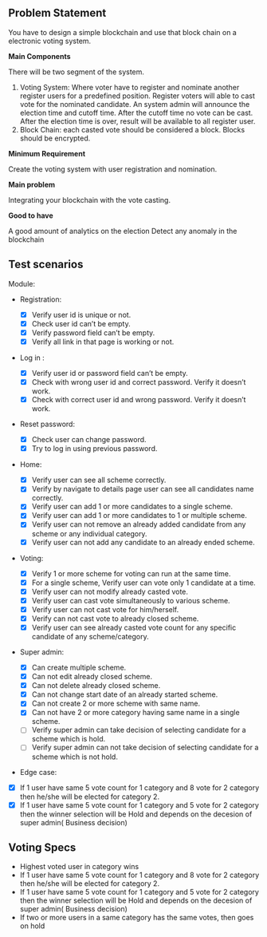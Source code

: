 ## Problem Statement

You have to design a simple blockchain and use that block chain on a electronic voting system.

**Main Components**

There will be two segment of the system.

1. Voting System: Where voter have to register and nominate another register users for a predefined position. Register voters will able to cast vote for the nominated candidate. An system admin will announce the election time and cutoff time. After the cutoff time no vote can be cast. After the election time is over, result will be available to all register user.
2. Block Chain: each casted vote should be considered a block. Blocks should be encrypted.

**Minimum Requirement**

Create the voting system with user registration and nomination.

**Main problem**

Integrating your blockchain with the vote casting.

**Good to have**

A good amount of analytics on the election
Detect any anomaly in the blockchain

## Test scenarios

Module:

- Registration:

  - [x] Verify user id is unique or not.
  - [x] Check user id can’t be empty.
  - [x] Verify password field can’t be empty.
  - [x] Verify all link in that page is working or not.

- Log in :

  - [x] Verify user id or password field can’t be empty.
  - [x] Check with wrong user id and correct password. Verify it doesn’t work.
  - [x] Check with correct user id and wrong password. Verify it doesn’t work.

- Reset password:

  - [x] Check user can change password.
  - [x] Try to log in using previous password.

- Home:

  - [x] Verify user can see all scheme correctly.
  - [x] Verify by navigate to details page user can see all candidates name correctly.
  - [x] Verify user can add 1 or more candidates to a single scheme.
  - [x] Verify user can add 1 or more candidates to 1 or multiple scheme.
  - [x] Verify user can not remove an already added candidate from any scheme or any individual category.
  - [x] Verify user can not add any candidate to an already ended scheme.

- Voting:

  - [x] Verify 1 or more scheme for voting can run at the same time.
  - [x] For a single scheme, Verify user can vote only 1 candidate at a time.
  - [x] Verify user can not modify already casted vote.
  - [x] Verify user can cast vote simultaneously to various scheme.
  - [x] Verify user can not cast vote for him/herself.
  - [x] Verify can not cast vote to already closed scheme.
  - [x] Verify user can see already casted vote count for any specific candidate of any scheme/category.

- Super admin:

  - [x] Can create multiple scheme.
  - [x] Can not edit already closed scheme.
  - [x] Can not delete already closed scheme.
  - [x] Can not change start date of an already started scheme.
  - [x] Can not create 2 or more scheme with same name.
  - [x] Can not have 2 or more category having same name in a single scheme.
  - [ ] Verify super admin can take decision of selecting candidate for a scheme which is hold.
  - [ ] Verify super admin can not take decision of selecting candidate for a scheme which is not hold.

- Edge case:
- [x] If 1 user have same 5 vote count for 1 category and 8 vote for 2 category then he/she will be elected for category 2.
- [x] If 1 user have same 5 vote count for 1 category and 5 vote for 2 category then the winner selection will be Hold and depends on the decesion of super admin( Business decision)

## Voting Specs

- Highest voted user in category wins
- If 1 user have same 5 vote count for 1 category and 8 vote for 2 category then he/she will be elected for category 2.
- If 1 user have same 5 vote count for 1 category and 5 vote for 2 category then the winner selection will be Hold and depends on the decesion of super admin( Business decision)
- If two or more users in a same category has the same votes, then goes on hold
